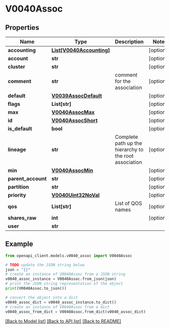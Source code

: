 # V0040Assoc


## Properties

Name | Type | Description | Notes
------------ | ------------- | ------------- | -------------
**accounting** | [**List[V0040Accounting]**](V0040Accounting.md) |  | [optional] 
**account** | **str** |  | [optional] 
**cluster** | **str** |  | [optional] 
**comment** | **str** | comment for the association | [optional] 
**default** | [**V0039AssocDefault**](V0039AssocDefault.md) |  | [optional] 
**flags** | **List[str]** |  | [optional] 
**max** | [**V0040AssocMax**](V0040AssocMax.md) |  | [optional] 
**id** | [**V0040AssocShort**](V0040AssocShort.md) |  | [optional] 
**is_default** | **bool** |  | [optional] 
**lineage** | **str** | Complete path up the hierarchy to the root association | [optional] 
**min** | [**V0040AssocMin**](V0040AssocMin.md) |  | [optional] 
**parent_account** | **str** |  | [optional] 
**partition** | **str** |  | [optional] 
**priority** | [**V0040Uint32NoVal**](V0040Uint32NoVal.md) |  | [optional] 
**qos** | **List[str]** | List of QOS names | [optional] 
**shares_raw** | **int** |  | [optional] 
**user** | **str** |  | 

## Example

```python
from openapi_client.models.v0040_assoc import V0040Assoc

# TODO update the JSON string below
json = "{}"
# create an instance of V0040Assoc from a JSON string
v0040_assoc_instance = V0040Assoc.from_json(json)
# print the JSON string representation of the object
print(V0040Assoc.to_json())

# convert the object into a dict
v0040_assoc_dict = v0040_assoc_instance.to_dict()
# create an instance of V0040Assoc from a dict
v0040_assoc_from_dict = V0040Assoc.from_dict(v0040_assoc_dict)
```
[[Back to Model list]](../README.md#documentation-for-models) [[Back to API list]](../README.md#documentation-for-api-endpoints) [[Back to README]](../README.md)


